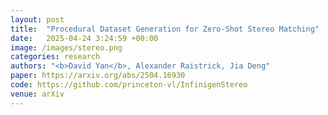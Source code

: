 ```yaml
---
layout: post
title:  "Procedural Dataset Generation for Zero-Shot Stereo Matching"
date:   2025-04-24 3:24:59 +00:00
image: /images/stereo.png
categories: research  
authors: "<b>David Yan</b>, Alexander Raistrick, Jia Deng"
paper: https://arxiv.org/abs/2504.16930
code: https://github.com/princeton-vl/InfinigenStereo
venue: arXiv
---
```


